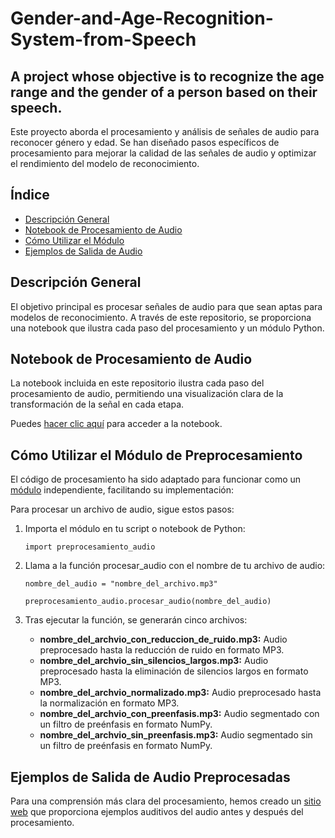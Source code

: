 # Gender-and-Age-Recognition-System-from-Speech
## A project whose objective is to recognize the age range and the gender of a person based on their speech.

Este proyecto aborda el procesamiento y análisis de señales de audio para reconocer género y edad. Se han diseñado pasos específicos de procesamiento para mejorar la calidad de las señales de audio y optimizar el rendimiento del modelo de reconocimiento.

## Índice
- [Descripción General](#descripción-general)
- [Notebook de Procesamiento de Audio](#notebook-de-procesamiento-de-audio)
- [Cómo Utilizar el Módulo](#cómo-utilizar-el-módulo-de-preprocesamiento)
- [Ejemplos de Salida de Audio](#ejemplos-de-salida-de-audio-preprocesados)

## Descripción General

El objetivo principal es procesar señales de audio para que sean aptas para modelos de reconocimiento. A través de este repositorio, se proporciona una notebook que ilustra cada paso del procesamiento y un módulo Python.

## Notebook de Procesamiento de Audio

La notebook incluida en este repositorio ilustra cada paso del procesamiento de audio, permitiendo una visualización clara de la transformación de la señal en cada etapa. 

Puedes [hacer clic aquí](https://github.com/JazminPS/Gender-and-Age-Recognition-System-from-Speech/blob/main/Preprocesamiento.ipynb) para acceder a la notebook.

## Cómo Utilizar el Módulo de Preprocesamiento

El código de procesamiento ha sido adaptado para funcionar como un [módulo](https://github.com/JazminPS/Gender-and-Age-Recognition-System-from-Speech/blob/main/preprocesamiento_audio.py) independiente, facilitando su implementación:

Para procesar un archivo de audio, sigue estos pasos:

1. Importa el módulo en tu script o notebook de Python:

   ```import preprocesamiento_audio```

2. Llama a la función procesar_audio con el nombre de tu archivo de audio:

    ```nombre_del_audio = "nombre_del_archivo.mp3" ```

    ```preprocesamiento_audio.procesar_audio(nombre_del_audio)```

3. Tras ejecutar la función, se generarán cinco archivos:

    - **nombre_del_archvio_con_reduccion_de_ruido.mp3:** Audio preprocesado hasta la reducción de ruido en formato MP3.
    - **nombre_del_archvio_sin_silencios_largos.mp3:** Audio preprocesado hasta la eliminación de silencios largos en formato MP3.
    - **nombre_del_archvio_normalizado.mp3:** Audio preprocesado hasta la normalización en formato MP3.
    - **nombre_del_archvio_con_preenfasis.mp3:** Audio segmentado con un filtro de preénfasis en formato NumPy.
    - **nombre_del_archvio_sin_preenfasis.mp3:** Audio segmentado sin un filtro de preénfasis en formato NumPy.

## Ejemplos de Salida de Audio Preprocesadas
Para una comprensión más clara del procesamiento, hemos creado un [sitio web](https://jazminps.github.io/Gender-and-Age-Recognition-System-from-Speech/) que proporciona ejemplos auditivos del audio antes y después del procesamiento.